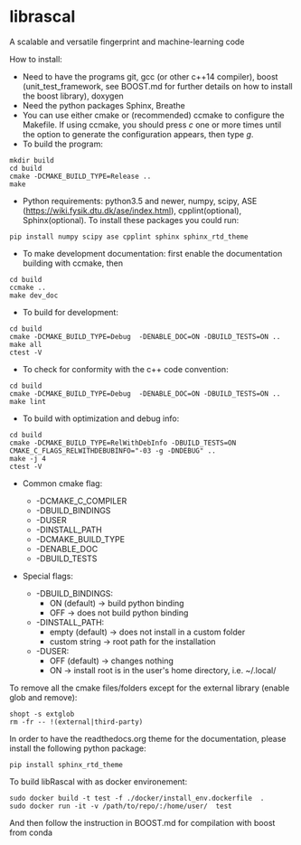 # librascal
A scalable and versatile fingerprint and machine-learning code

How to install:
* Need to have the programs git, gcc (or other c++14 compiler), boost (unit_test_framework, see BOOST.md for further details on how to install the boost library), doxygen
* Need the python packages Sphinx, Breathe
* You can use either cmake or (recommended) ccmake to configure the Makefile. If using ccmake, you should press *c* one or more times until the option to generate the configuration appears, then type *g*.
* To build the program:
```Shell
mkdir build
cd build
cmake -DCMAKE_BUILD_TYPE=Release ..
make
```

* Python requirements: python3.5 and newer, numpy, scipy, ASE (https://wiki.fysik.dtu.dk/ase/index.html), cpplint(optional), Sphinx(optional). To install these packages you could run:
```Shell
pip install numpy scipy ase cpplint sphinx sphinx_rtd_theme
```

* To make development documentation: first enable the documentation building with ccmake, then
```Shell
cd build
ccmake ..
make dev_doc
```

* To build for development:
```Shell
cd build
cmake -DCMAKE_BUILD_TYPE=Debug  -DENABLE_DOC=ON -DBUILD_TESTS=ON ..
make all
ctest -V
```

* To check for conformity with the c++ code convention:
```Shell
cd build
cmake -DCMAKE_BUILD_TYPE=Debug  -DENABLE_DOC=ON -DBUILD_TESTS=ON ..
make lint
```

* To build with optimization and debug info:
```Shell
cd build
cmake -DCMAKE_BUILD_TYPE=RelWithDebInfo -DBUILD_TESTS=ON  CMAKE_C_FLAGS_RELWITHDEBUBINFO="-03 -g -DNDEBUG" ..
make -j 4
ctest -V
```

* Common cmake flag:
  + -DCMAKE_C_COMPILER
  + -DBUILD_BINDINGS
  + -DUSER
  + -DINSTALL_PATH
  + -DCMAKE_BUILD_TYPE
  + -DENABLE_DOC
  + -DBUILD_TESTS

* Special flags:
  + -DBUILD_BINDINGS:
    + ON (default) -> build python binding
    + OFF -> does not build python binding
  + -DINSTALL_PATH:
    + empty (default) -> does not install in a custom folder
    + custom string -> root path for the installation
  + -DUSER:
    + OFF (default) -> changes nothing
    + ON -> install root is in the user's home directory, i.e. ~/.local/

To remove all the cmake files/folders except for the external library (enable glob and remove):
```
shopt -s extglob
rm -fr -- !(external|third-party)
```
In order to have the readthedocs.org theme for the documentation, please install the following python package:
```Shell
pip install sphinx_rtd_theme
```

To build libRascal with as docker environement:
```
sudo docker build -t test -f ./docker/install_env.dockerfile  .
sudo docker run -it -v /path/to/repo/:/home/user/  test
```
And then follow the instruction in BOOST.md for compilation with boost from conda

